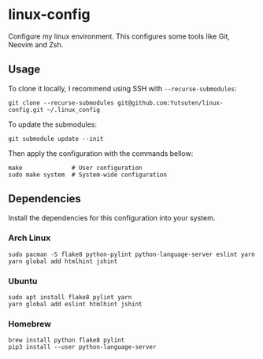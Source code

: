 # linux-config

Configure my linux environment.
This configures some tools like Git, Neovim and Zsh.

## Usage

To clone it locally,
I recommend using SSH with `--recurse-submodules`:

```shell
git clone --recurse-submodules git@github.com:Yutsuten/linux-config.git ~/.linux_config
```

To update the submodules:

```shell
git submodule update --init
```

Then apply the configuration with the commands bellow:

```shell
make              # User configuration
sudo make system  # System-wide configuration
```

## Dependencies

Install the dependencies for this configuration into your system.

### Arch Linux

```shell
sudo pacman -S flake8 python-pylint python-language-server eslint yarn
yarn global add htmlhint jshint
```

### Ubuntu

```shell
sudo apt install flake8 pylint yarn
yarn global add eslint htmlhint jshint
```

### Homebrew

```shell
brew install python flake8 pylint
pip3 install --user python-language-server
```
